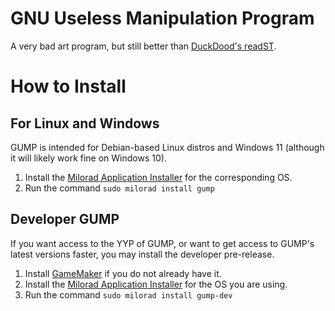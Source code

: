 # GNU Useless Manipulation Program
A very bad art program, but still better than [DuckDood's readST](https://github.com/DuckDood/readST).
# How to Install
## For Linux and Windows
GUMP is intended for Debian-based Linux distros and Windows 11 (although it will likely work fine on Windows 10).
1. Install the [Milorad Application Installer](https://github.com/milorad-co/milorad-installer) for the corresponding OS.
2. Run the command `sudo milorad install gump`
## Developer GUMP
If you want access to the YYP of GUMP, or want to get access to GUMP's latest versions faster, you may install the developer pre-release.
1. Install [GameMaker](https://gamemaker.io/en/download) if you do not already have it.
2. Install the [Milorad Application Installer](https://github.com/milorad-co/milorad-installer) for the OS you are using.
3. Run the command `sudo milorad install gump-dev`
